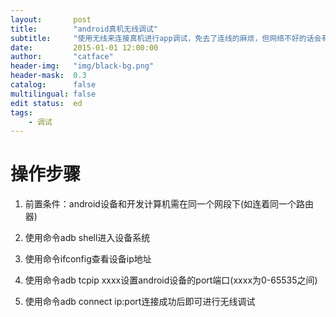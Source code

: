 ```yaml
---
layout:       post
title:        "android真机无线调试"
subtitle:     "使用无线来连接真机进行app调试，免去了连线的麻烦，但网络不好的话会有点慢"
date:         2015-01-01 12:00:00
author:       "catface"
header-img:   "img/black-bg.png"
header-mask:  0.3
catalog:      false
multilingual: false
edit status:  ed
tags:
    - 调试
---
```


# 操作步骤

1. 前置条件：android设备和开发计算机需在同一个网段下(如连着同一个路由器)

2. 使用命令adb shell进入设备系统

3. 使用命令ifconfig查看设备ip地址

4. 使用命令adb tcpip xxxx设置android设备的port端口(xxxx为0-65535之间)

5. 使用命令adb connect ip:port连接成功后即可进行无线调试